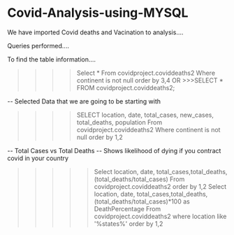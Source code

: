 # Covid-Analysis-using-MYSQL

We have imported Covid deaths and Vacination to analysis....

Queries performed....

To find the table information....
>>>>Select * From covidproject.coviddeaths2 Where continent is not null order by 3,4
    OR >>>SELECT * FROM covidproject.coviddeaths2;

-- Selected Data that we are going to be starting with

 >>>>SELECT location, date, total_cases, new_cases, total_deaths, population From covidproject.coviddeaths2 Where continent is not null order by 1,2
 
 -- Total Cases vs Total Deaths
-- Shows likelihood of dying if you contract covid in your country

 >>>>> Select location, date, total_cases,total_deaths, (total_deaths/total_cases) From covidproject.coviddeaths2 order by 1,2
 >>>>> Select location, date, total_cases,total_deaths, (total_deaths/total_cases)*100 as DeathPercentage
From covidproject.coviddeaths2
where location like '%states%'
order by 1,2
